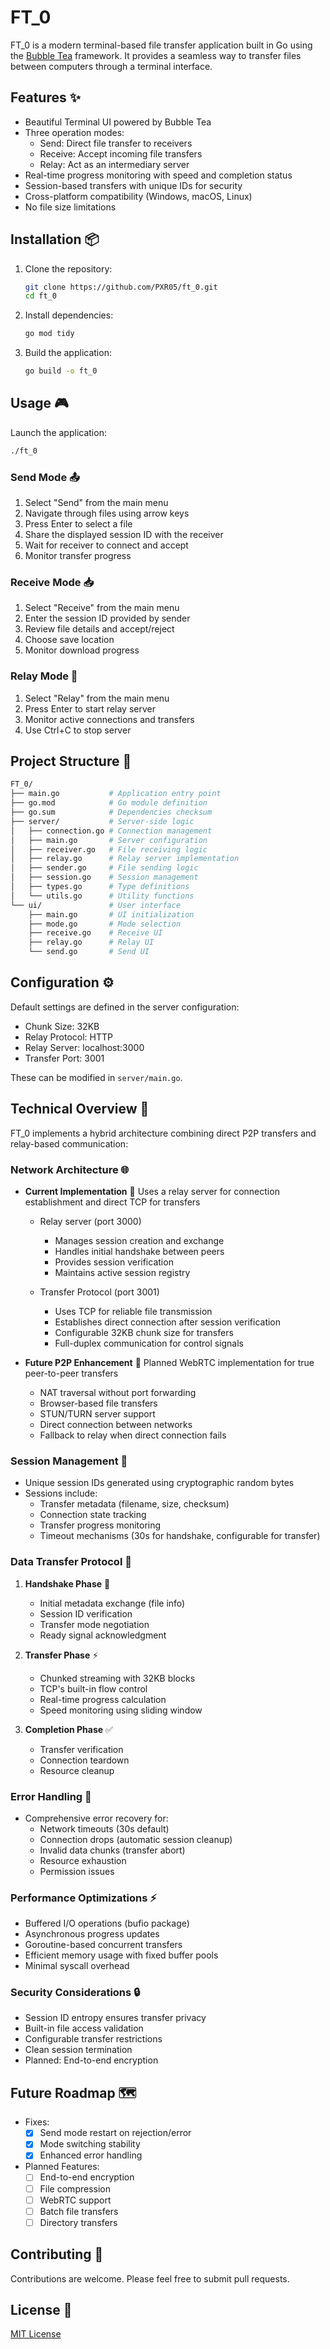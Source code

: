 # FT_0

FT_0 is a modern terminal-based file transfer application built in Go using the [Bubble Tea](https://github.com/charmbracelet/bubbletea) framework. It provides a seamless way to transfer files between computers through a terminal interface.

## Features ✨

- Beautiful Terminal UI powered by Bubble Tea
- Three operation modes:
  - Send: Direct file transfer to receivers
  - Receive: Accept incoming file transfers
  - Relay: Act as an intermediary server
- Real-time progress monitoring with speed and completion status
- Session-based transfers with unique IDs for security
- Cross-platform compatibility (Windows, macOS, Linux)
- No file size limitations

## Installation 📦

1. Clone the repository:

   ```bash
   git clone https://github.com/PXR05/ft_0.git
   cd ft_0
   ```

2. Install dependencies:

   ```bash
   go mod tidy
   ```

3. Build the application:

   ```bash
   go build -o ft_0
   ```

## Usage 🎮

Launch the application:

```bash
./ft_0
```

### Send Mode 📤

1. Select "Send" from the main menu
2. Navigate through files using arrow keys
3. Press Enter to select a file
4. Share the displayed session ID with the receiver
5. Wait for receiver to connect and accept
6. Monitor transfer progress

### Receive Mode 📥

1. Select "Receive" from the main menu
2. Enter the session ID provided by sender
3. Review file details and accept/reject
4. Choose save location
5. Monitor download progress

### Relay Mode 🔄

1. Select "Relay" from the main menu
2. Press Enter to start relay server
3. Monitor active connections and transfers
4. Use Ctrl+C to stop server

## Project Structure 📁

```bash
FT_0/
├── main.go           # Application entry point
├── go.mod            # Go module definition
├── go.sum            # Dependencies checksum
├── server/           # Server-side logic
│   ├── connection.go # Connection management
│   ├── main.go       # Server configuration
│   ├── receiver.go   # File receiving logic
│   ├── relay.go      # Relay server implementation
│   ├── sender.go     # File sending logic
│   ├── session.go    # Session management
│   ├── types.go      # Type definitions
│   └── utils.go      # Utility functions
└── ui/               # User interface
    ├── main.go       # UI initialization
    ├── mode.go       # Mode selection
    ├── receive.go    # Receive UI
    ├── relay.go      # Relay UI
    └── send.go       # Send UI
```

## Configuration ⚙️

Default settings are defined in the server configuration:

- Chunk Size: 32KB
- Relay Protocol: HTTP
- Relay Server: localhost:3000
- Transfer Port: 3001

These can be modified in `server/main.go`.

## Technical Overview 🔧

FT_0 implements a hybrid architecture combining direct P2P transfers and relay-based communication:

### Network Architecture 🌐

- **Current Implementation** 🔌
  Uses a relay server for connection establishment and direct TCP for transfers

  - Relay server (port 3000)

    - Manages session creation and exchange
    - Handles initial handshake between peers
    - Provides session verification
    - Maintains active session registry

  - Transfer Protocol (port 3001)
    - Uses TCP for reliable file transmission
    - Establishes direct connection after session verification
    - Configurable 32KB chunk size for transfers
    - Full-duplex communication for control signals

- **Future P2P Enhancement** 📡
  Planned WebRTC implementation for true peer-to-peer transfers
  - NAT traversal without port forwarding
  - Browser-based file transfers
  - STUN/TURN server support
  - Direct connection between networks
  - Fallback to relay when direct connection fails

### Session Management 🔑

- Unique session IDs generated using cryptographic random bytes
- Sessions include:
  - Transfer metadata (filename, size, checksum)
  - Connection state tracking
  - Transfer progress monitoring
  - Timeout mechanisms (30s for handshake, configurable for transfer)

### Data Transfer Protocol 📨

1. **Handshake Phase** 🤝

   - Initial metadata exchange (file info)
   - Session ID verification
   - Transfer mode negotiation
   - Ready signal acknowledgment

2. **Transfer Phase** ⚡

   - Chunked streaming with 32KB blocks
   - TCP's built-in flow control
   - Real-time progress calculation
   - Speed monitoring using sliding window

3. **Completion Phase** ✅
   - Transfer verification
   - Connection teardown
   - Resource cleanup

### Error Handling 🛟

- Comprehensive error recovery for:
  - Network timeouts (30s default)
  - Connection drops (automatic session cleanup)
  - Invalid data chunks (transfer abort)
  - Resource exhaustion
  - Permission issues

### Performance Optimizations ⚡

- Buffered I/O operations (bufio package)
- Asynchronous progress updates
- Goroutine-based concurrent transfers
- Efficient memory usage with fixed buffer pools
- Minimal syscall overhead

### Security Considerations 🔒

- Session ID entropy ensures transfer privacy
- Built-in file access validation
- Configurable transfer restrictions
- Clean session termination
- Planned: End-to-end encryption

## Future Roadmap 🗺️

- Fixes:
  - [x] Send mode restart on rejection/error
  - [x] Mode switching stability
  - [x] Enhanced error handling
- Planned Features:
  - [ ] End-to-end encryption
  - [ ] File compression
  - [ ] WebRTC support
  - [ ] Batch file transfers
  - [ ] Directory transfers

## Contributing 🤝

Contributions are welcome. Please feel free to submit pull requests.

## License 📄

[MIT License](LICENSE)
